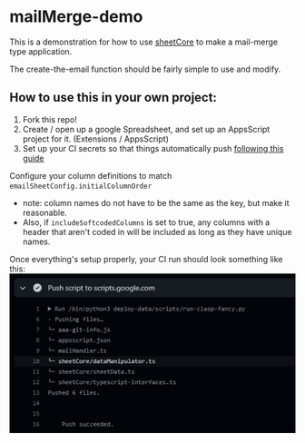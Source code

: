 # mailMerge-demo

This is a demonstration for how to use [sheetCore](https://github.com/texas-mcallen-mission/sheetCore) to make a mail-merge type application.

The create-the-email function should be fairly simple to use and modify.

## How to use this in your own project:

1. Fork this repo!
2. Create / open up a google Spreadsheet, and set up an AppsScript project for it. (Extensions / AppsScript)
3. Set up your CI secrets so that things automatically push [following this guide](https://github.com/texas-mcallen-mission/deploy-google-app-script-action-typescript/README.md)

Configure your column definitions to match ``emailSheetConfig.initialColumnOrder``
* note: column names do not have to be the same as the key, but make it reasonable.
* Also, if ``includeSoftcodedColumns`` is set to true, any columns with a header that aren't coded in will be included as long as they have unique names.

Once everything's setup properly, your CI run should look something like this:
![Successful CI Run](docs/successful%20CI%20run.png) 
